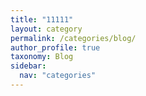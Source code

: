 ```yaml
---
title: "11111"
layout: category
permalink: /categories/blog/
author_profile: true
taxonomy: Blog
sidebar:
  nav: "categories"
---
```

